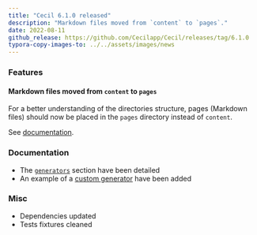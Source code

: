 ```yaml
---
title: "Cecil 6.1.0 released"
description: "Markdown files moved from `content` to `pages`."
date: 2022-08-11
github_release: https://github.com/Cecilapp/Cecil/releases/tag/6.1.0
typora-copy-images-to: ../../assets/images/news
---
```


### Features

#### Markdown files moved from `content` to `pages`

For a better understanding of the directories structure, pages (Markdown files) should now be placed in the `pages` directory instead of `content`.

See [documentation](/documentation/content/).

### Documentation

- The [`generators`](https://cecil.app/documentation/configuration/#generators) section have been detailed
- An example of a [custom generator](/documentation/configuration/#custom-generator) have been added

### Misc

- Dependencies updated
- Tests fixtures cleaned
